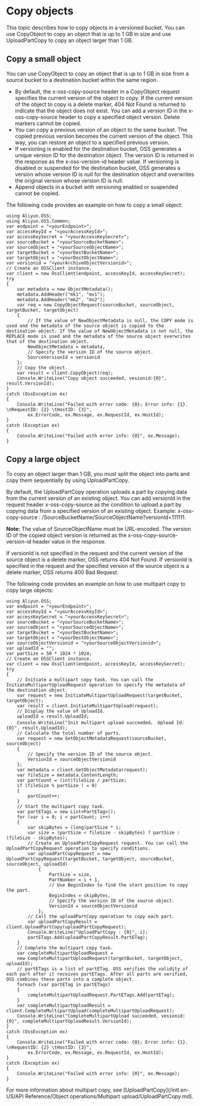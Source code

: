 # Copy objects

This topic describes how to copy objects in a versioned bucket. You can use CopyObject to copy an object that is up to 1 GB in size and use UploadPartCopy to copy an object larger than 1 GB.

## Copy a small object

You can use CopyObject to copy an object that is up to 1 GB in size from a source bucket to a destination bucket within the same region.

-   By default, the x-oss-copy-source header in a CopyObject request specifies the current version of the object to copy. If the current version of the object to copy is a delete marker, 404 Not Found is returned to indicate that the object does not exist. You can add a version ID in the x-oss-copy-source header to copy a specified object version. Delete markers cannot be copied.
-   You can copy a previous version of an object to the same bucket. The copied previous version becomes the current version of the object. This way, you can restore an object to a specified previous version.
-   If versioning is enabled for the destination bucket, OSS generates a unique version ID for the destination object. The version ID is returned in the response as the x-oss-version-id header value. If versioning is disabled or suspended for the destination bucket, OSS generates a version whose version ID is null for the destination object and overwrites the original version whose version ID is null.
-   Append objects in a bucket with versioning enabled or suspended cannot be copied.

The following code provides an example on how to copy a small object:

```
using Aliyun.OSS;
using Aliyun.OSS.Common;
var endpoint = "<yourEndpoint>";
var accessKeyId = "<yourAccessKeyId>";
var accessKeySecret = "<yourAccessKeySecret>";
var sourceBucket = "<yourSourceBucketName>";
var sourceObject = "<yourSourceObjectName>";
var targetBucket = "<yourDestBucketName>";
var targetObject = "<yourDestObjectName>";
var versionid = "<yourArchiveObjectVersionid>";
// Create an OSSClient instance.
var client = new OssClient(endpoint, accessKeyId, accessKeySecret);
try
{
    var metadata = new ObjectMetadata();
    metadata.AddHeader("mk1", "mv1");
    metadata.AddHeader("mk2", "mv2");
    var req = new CopyObjectRequest(sourceBucket, sourceObject, targetBucket, targetObject)
    {
        // If the value of NewObjectMetadata is null, the COPY mode is used and the metadata of the source object is copied to the destination object. If the value of NewObjectMetadata is not null, the REPLACE mode is used and the metadata of the source object overwrites that of the destination object.
        NewObjectMetadata = metadata, 
        // Specify the version ID of the source object.
        SourceVersionId = versionid
    };
    // Copy the object.
    var result = client.CopyObject(req);
    Console.WriteLine("Copy object succeeded, vesionid:{0}", result.VersionId);
}
catch (OssException ex)
{
    Console.WriteLine("Failed with error code: {0}; Error info: {1}. \nRequestID: {2} \tHostID: {3}",
        ex.ErrorCode, ex.Message, ex.RequestId, ex.HostId);
}
catch (Exception ex)
{
    Console.WriteLine("Failed with error info: {0}", ex.Message);
}
```

## Copy a large object

To copy an object larger than 1 GB, you must split the object into parts and copy them sequentially by using UploadPartCopy.

By default, the UploadPartCopy operation uploads a part by copying data from the current version of an existing object. You can add versionId in the request header x-oss-copy-source as the condition to upload a part by copying data from a specified version of an existing object. Example: x-oss-copy-source : /SourceBucketName/SourceObjectName?versionId=111111.

**Note:** The value of SourceObjectName must be URL-encoded. The version ID of the copied object version is returned as the x-oss-copy-source-version-id header value in the response.

If versionId is not specified in the request and the current version of the source object is a delete marker, OSS returns 404 Not Found. If versionId is specified in the request and the specified version of the source object is a delete marker, OSS returns 400 Bad Request.

The following code provides an example on how to use multipart copy to copy large objects:

```
using Aliyun.OSS;
var endpoint = "<yourEndpoint>";
var accessKeyId = "<yourAccessKeyId>";
var accessKeySecret = "<yourAccessKeySecret>";
var sourceBucket = "<yourSourceBucketName>";
var sourceObject = "<yourSourceObjectName>";
var targetBucket = "<yourDestBucketName>";
var targetObject = "<yourDestObjectName>";
var sourceObjectVersionid = "<yourSourceObjectVersionid>";
var uploadId = "";
var partSize = 50 * 1024 * 1024;
// Create an OSSClient instance.
var client = new OssClient(endpoint, accessKeyId, accessKeySecret);
try
{
    // Initiate a multipart copy task. You can call the InitiateMultipartUploadRequest operation to specify the metadata of the destination object.
    var request = new InitiateMultipartUploadRequest(targetBucket, targetObject);
    var result = client.InitiateMultipartUpload(request);
    // Display the value of UploadId.
    uploadId = result.UploadId;
    Console.WriteLine("Init multipart upload succeeded， Upload Id: {0}", result.UploadId);
    // Calculate the total number of parts.
    var request = new GetObjectMetadataRequest(sourceBucket, sourceObject)
    {
        // Specify the version ID of the source object.
        VersionId = sourceObjectVersionid
    };
    var metadata = client.GetObjectMetadata(request);
    var fileSize = metadata.ContentLength;
    var partCount = (int)fileSize / partSize;
    if (fileSize % partSize ! = 0)
    {
        partCount++;
    }
    // Start the multipart copy task.
    var partETags = new List<PartETag>();
    for (var i = 0; i < partCount; i++)
    {
        var skipBytes = (long)partSize * i;
        var size = (partSize < fileSize - skipBytes) ? partSize : (fileSize - skipBytes);
        // Create an UploadPartCopyRequest request. You can call the UploadPartCopyRequest operation to specify conditions.
        var uploadPartCopyRequest = new UploadPartCopyRequest(targetBucket, targetObject, sourceBucket, sourceObject, uploadId)
            {
                PartSize = size,
                PartNumber = i + 1,
                // Use BeginIndex to find the start position to copy the part.
                BeginIndex = skipBytes,
                // Specify the version ID of the source object.
                VersionId = sourceObjectVersionid
            };
        // Call the uploadPartCopy operation to copy each part.
        var uploadPartCopyResult = client.UploadPartCopy(uploadPartCopyRequest);
        Console.WriteLine("UploadPartCopy : {0}", i);
        partETags.Add(uploadPartCopyResult.PartETag);
    }
    // Complete the multipart copy task.
    var completeMultipartUploadRequest =
    new CompleteMultipartUploadRequest(targetBucket, targetObject, uploadId);
    // partETags is a list of partETag. OSS verifies the validity of each part after it receives partETags. After all parts are verified, OSS combines these parts into a complete object.
    foreach (var partETag in partETags)
    {
        completeMultipartUploadRequest.PartETags.Add(partETag);
    }
    var completeMultipartUploadResult = client.CompleteMultipartUpload(completeMultipartUploadRequest);
    Console.WriteLine("CompleteMultipartUpload succeeded, vesionid:{0}", completeMultipartUploadResult.VersionId);
}
catch (OssException ex)
{
    Console.WriteLine("Failed with error code: {0}; Error info: {1}. \nRequestID: {2} \tHostID: {3}",
        ex.ErrorCode, ex.Message, ex.RequestId, ex.HostId);
}
catch (Exception ex)
{
    Console.WriteLine("Failed with error info: {0}", ex.Message);
}
```

For more information about multipart copy, see [UploadPartCopy](/intl.en-US/API Reference/Object operations/Multipart upload/UploadPartCopy.md).

